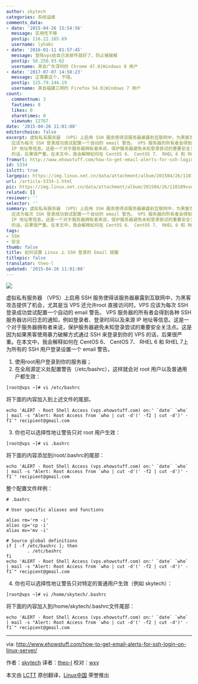 ```yaml
---
author: skytech
categories: 系统运维
comments_data:
- date: '2015-04-26 15:54:56'
  message: 实用性不够
  postip: 116.22.165.69
  username: lyhabc
- date: '2016-01-11 01:57:45'
  message: 登陆vps给自己发邮件就好了，防止被破解
  postip: 58.250.93.62
  username: 来自广东深圳的 Chrome 47.0|Windows 8 用户
- date: '2017-07-07 14:58:23'
  message: 正需要这个，不错。
  postip: 125.79.144.19
  username: 来自福建三明的 Firefox 54.0|Windows 7 用户
count:
  commentnum: 3
  favtimes: 8
  likes: 0
  sharetimes: 0
  viewnum: 12767
date: '2015-04-26 11:01:08'
editorchoice: false
excerpt: 虚拟私有服务器 （VPS）上启用 SSH 服务使得该服务器暴露到互联网中，为黑客攻击提供了机会，尤其是当 VPS 还允许root 直接访问时。VPS
  应该为每次 SSH 登录成功尝试配置一个自动的 email 警告。 VPS 服务器的所有者会得到各种 SSH 服务器访问日志的通知，例如登录者、登录时间以及来源
  IP 地址等信息。这是一个对于服务器拥有者来说，保护服务器避免未知登录尝试的重要安全关注点。这是因为如果黑客使用暴力破解方式通过 SSH 来登录到你的 VPS
  的话，后果很严重。在本文中，我会解释如何在 CentOS 6、 CentOS 7、 RHEL 6 和 RHEL 7上为所
fromurl: http://www.ehowstuff.com/how-to-get-email-alerts-for-ssh-login-on-linux-server/
id: 5334
islctt: true
largepic: https://img.linux.net.cn/data/attachment/album/201504/26/110109vuuse6eh1ukk4553.jpg
url: /article-5334-1.html
pic: https://img.linux.net.cn/data/attachment/album/201504/26/110109vuuse6eh1ukk4553.jpg.thumb.jpg
related: []
reviewer: ''
selector: ''
summary: 虚拟私有服务器 （VPS）上启用 SSH 服务使得该服务器暴露到互联网中，为黑客攻击提供了机会，尤其是当 VPS 还允许root 直接访问时。VPS
  应该为每次 SSH 登录成功尝试配置一个自动的 email 警告。 VPS 服务器的所有者会得到各种 SSH 服务器访问日志的通知，例如登录者、登录时间以及来源
  IP 地址等信息。这是一个对于服务器拥有者来说，保护服务器避免未知登录尝试的重要安全关注点。这是因为如果黑客使用暴力破解方式通过 SSH 来登录到你的 VPS
  的话，后果很严重。在本文中，我会解释如何在 CentOS 6、 CentOS 7、 RHEL 6 和 RHEL 7上为所
tags:
- SSH
- 安全
thumb: false
title: 如何设置 Linux 上 SSH 登录的 Email 提醒
titlepic: false
translator: theo-l
updated: '2015-04-26 11:01:08'
---
```


![](/data/attachment/album/201504/26/110109vuuse6eh1ukk4553.jpg)


虚拟私有服务器 （VPS）上启用 SSH 服务使得该服务器暴露到互联网中，为黑客攻击提供了机会，尤其是当 VPS 还允许root 直接访问时。VPS 应该为每次 SSH 登录成功尝试配置一个自动的 email 警告。 VPS 服务器的所有者会得到各种 SSH 服务器访问日志的通知，例如登录者、登录时间以及来源 IP 地址等信息。这是一个对于服务器拥有者来说，保护服务器避免未知登录尝试的重要安全关注点。这是因为如果黑客使用暴力破解方式通过 SSH 来登录到你的 VPS 的话，后果很严重。在本文中，我会解释如何在 CentOS 6、 CentOS 7、 RHEL 6 和 RHEL 7上为所有的 SSH 用户登录设置一个 email 警告。


1. 使用root用户登录到你的服务器；
2. 在全局源定义处配置警告（/etc/bashrc），这样就会对 root 用户以及普通用户都生效：



```
[root@vps ~]# vi /etc/bashrc

```

将下面的内容加入到上述文件的尾部。



```
echo 'ALERT - Root Shell Access (vps.ehowstuff.com) on:' `date` `who` | mail -s "Alert: Root Access from `who | cut -d'(' -f2 | cut -d')' -f1`" recipient@gmail.com

```
3. 你也可以选择性地让警告只对 root 用户生效：



```
[root@vps ~]# vi .bashrc

```

将下面的内容添加到/root/.bashrc的尾部：



```
echo 'ALERT - Root Shell Access (vps.ehowstuff.com) on:' `date` `who` | mail -s "Alert: Root Access from `who | cut -d'(' -f2 | cut -d')' -f1`" recipient@gmail.com

```

整个配置文件样例：



```
# .bashrc

# User specific aliases and functions

alias rm='rm -i'
alias cp='cp -i'
alias mv='mv -i'

# Source global definitions
if [ -f /etc/bashrc ]; then
        . /etc/bashrc
fi
echo 'ALERT - Root Shell Access (vps.ehowstuff.com) on:' `date` `who` | mail -s "Alert: Root Access from `who | cut -d'(' -f2 | cut -d')' -f1`" recipient@gmail.com

```
4. 你也可以选择性地让警告只对特定的普通用户生效（例如 skytech）：



```
[root@vps ~]# vi /home/skytech/.bashrc

```

将下面的内容加入到/home/skytech/.bashrc文件尾部：



```
echo 'ALERT - Root Shell Access (vps.ehowstuff.com) on:' `date` `who` | mail -s "Alert: Root Access from `who | cut -d'(' -f2 | cut -d')' -f1`" recipient@gmail.com

```



---


via: <http://www.ehowstuff.com/how-to-get-email-alerts-for-ssh-login-on-linux-server/>


作者：[skytech](http://www.ehowstuff.com/author/mhstar/) 译者：[theo-l](https://github.com/theo-l) 校对：[wxy](https://github.com/wxy)


本文由 [LCTT](https://github.com/LCTT/TranslateProject) 原创翻译，[Linux中国](http://linux.cn/) 荣誉推出